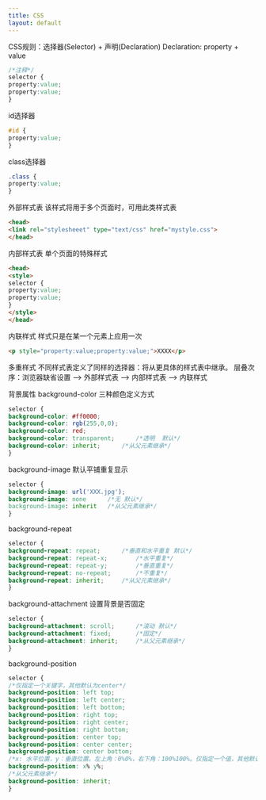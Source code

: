 ```yaml
---
title: CSS
layout: default
---
```


CSS规则：选择器(Selector) + 声明(Declaration)
Declaration: property + value
```css
/*注释*/
selector {
property:value;
property:value;
}
```

id选择器
```css
#id {
property:value;
}
```
class选择器
```css
.class {
property:value;
}
```

外部样式表
该样式将用于多个页面时，可用此类样式表
```html
<head>
<link rel="stylesheeet" type="text/css" href="mystyle.css">
</head>
```
内部样式表
单个页面的特殊样式
```html
<head>
<style>
selector {
property:value;
property:value;
}
</style>
</head>
```
内联样式
样式只是在某一个元素上应用一次
```html
<p style="property:value;property:value;">XXXX</p>
```
多重样式
不同样式表定义了同样的选择器：将从更具体的样式表中继承。
层叠次序：浏览器缺省设置 --> 外部样式表 --> 内部样式表 --> 内联样式

背景属性
background-color
三种颜色定义方式
```css
selector {
background-color: #ff0000;
background-color: rgb(255,0,0);
background-color: red;
background-color: transparent;		/*透明  默认*/
background-color: inherit;		/*从父元素继承*/
}
```
background-image
默认平铺重复显示
```css
selector {
background-image: url('XXX.jpg');
background-image: none		/*无 默认*/
background-image: inherit	/*从父元素继承*/
}
```
background-repeat
```css
selector {
background-repeat: repeat;		/*垂直和水平重复 默认*/
background-repeat: repeat-x;		/*水平重复*/
background-repeat: repeat-y;		/*垂直重复*/
background-repeat: no-repeat;		/*不重复*/
background-repeat: inherit;		/*从父元素继承*/
}
```
background-attachment
设置背景是否固定
```css
selector {
background-attachment: scroll;		/*滚动 默认*/
background-attachment: fixed;		/*固定*/
background-attachment: inherit;		/*从父元素继承*/
}
```
background-position

```css
selector {
/*仅指定一个关键字，其他默认为center*/
background-position: left top;
background-position: left center;
background-position: left bottom;
background-position: right top;
background-position: right center;
background-position: right bottom;
background-position: center top;
background-position: center center;
background-position: center bottom;
/*x: 水平位置，y：垂直位置。左上角：0%0%，右下角：100%100%。仅指定一个值，其他默认为50%，默认值：0%0%*/
background-position: x% y%;
/*从父元素继承*/
background-position: inherit;
}
```